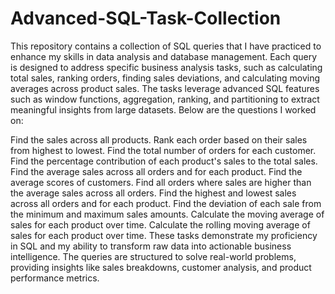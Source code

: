 # Advanced-SQL-Task-Collection

This repository contains a collection of SQL queries that I have practiced to enhance my skills in data analysis and database management. Each query is designed to address specific business analysis tasks, such as calculating total sales, ranking orders, finding sales deviations, and calculating moving averages across product sales. The tasks leverage advanced SQL features such as window functions, aggregation, ranking, and partitioning to extract meaningful insights from large datasets. Below are the questions I worked on:

Find the sales across all products.
Rank each order based on their sales from highest to lowest.
Find the total number of orders for each customer.
Find the percentage contribution of each product's sales to the total sales.
Find the average sales across all orders and for each product.
Find the average scores of customers.
Find all orders where sales are higher than the average sales across all orders.
Find the highest and lowest sales across all orders and for each product.
Find the deviation of each sale from the minimum and maximum sales amounts.
Calculate the moving average of sales for each product over time.
Calculate the rolling moving average of sales for each product over time.
These tasks demonstrate my proficiency in SQL and my ability to transform raw data into actionable business intelligence. The queries are structured to solve real-world problems, providing insights like sales breakdowns, customer analysis, and product performance metrics.
